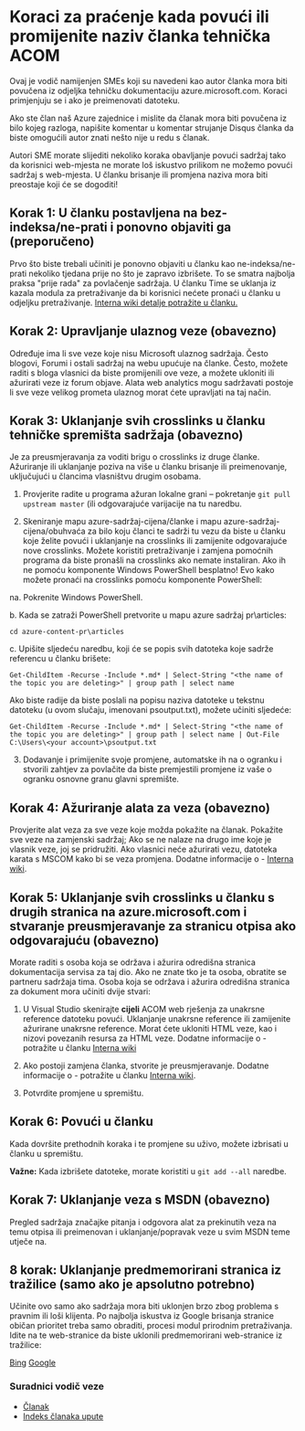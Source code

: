 # <a name="steps-to-follow-when-you-retire-or-change-the-name-of-an-acom-technical-article"></a>Koraci za praćenje kada povući ili promijenite naziv članka tehnička ACOM

Ovaj je vodič namijenjen SMEs koji su navedeni kao autor članka mora biti povučena iz odjeljka tehničku dokumentaciju azure.microsoft.com. Koraci primjenjuju se i ako je preimenovati datoteku.

Ako ste član naš Azure zajednice i mislite da članak mora biti povučena iz bilo kojeg razloga, napišite komentar u komentar strujanje Disqus članka da biste omogućili autor znati nešto nije u redu s članak.

Autori SME morate slijediti nekoliko koraka obavljanje povući sadržaj tako da korisnici web-mjesta ne morate loš iskustvo prilikom ne možemo povući sadržaj s web-mjesta. U članku brisanje ili promjena naziva mora biti preostaje koji će se dogoditi!

## <a name="step-1-set-the-article-to-no-indexno-follow-and-republish-it-recommended"></a>Korak 1: U članku postavljena na bez-indeksa/ne-prati i ponovno objaviti ga (preporučeno)

Prvo što biste trebali učiniti je ponovno objaviti u članku kao ne-indeksa/ne-prati nekoliko tjedana prije no što je zapravo izbrišete. To se smatra najbolja praksa "prije rada" za povlačenje sadržaja. U članku Time se uklanja iz kazala modula za pretraživanje da bi korisnici nećete pronaći u članku u odjeljku pretraživanje. [Interna wiki detalje potražite u članku.](https://microsoft.sharepoint.com/teams/azurecontentguidance/wiki/Pages/Remove%20published%20pages%20and%20request%20redirects.aspx)

## <a name="step-2-manage-inbound-links-required"></a>Korak 2: Upravljanje ulaznog veze (obavezno)

Određuje ima li sve veze koje nisu Microsoft ulaznog sadržaja. Često blogovi, Forumi i ostali sadržaj na webu upućuje na članke. Često, možete raditi s bloga vlasnici da biste promijenili ove veze, a možete ukloniti ili ažurirati veze iz forum objave. Alata web analytics mogu sadržavati postoje li sve veze velikog prometa ulaznog morat ćete upravljati na taj način.

## <a name="step-3-remove-all-crosslinks-to-the-article-from-the-technical-content-repository-required"></a>Korak 3: Uklanjanje svih crosslinks u članku tehničke spremišta sadržaja (obavezno)

Je za preusmjeravanja za voditi brigu o crosslinks iz druge članke. Ažuriranje ili uklanjanje poziva na više u članku brisanje ili preimenovanje, uključujući u člancima vlasništvu drugim osobama.

1. Provjerite radite u programa ažuran lokalne grani – pokretanje `git pull upstream master` (ili odgovarajuće varijacije na tu naredbu.

2.  Skeniranje mapu azure-sadržaj-cijena/članke i mapu azure-sadržaj-cijena/obuhvaća za bilo koju članci te sadrži tu vezu da biste u članku koje želite povući i uklanjanje na crosslinks ili zamijenite odgovarajuće nove crosslinks. Možete koristiti pretraživanje i zamjena pomoćnih programa da biste pronašli na crosslinks ako nemate instaliran. Ako ih ne pomoću komponente Windows PowerShell besplatno! Evo kako možete pronaći na crosslinks pomoću komponente PowerShell:

 na. Pokrenite Windows PowerShell.

 b. Kada se zatraži PowerShell pretvorite u mapu azure sadržaj pr\articles:

 `cd azure-content-pr\articles`

 c. Upišite sljedeću naredbu, koji će se popis svih datoteka koje sadrže referencu u članku brišete:

 `Get-ChildItem -Recurse -Include *.md* | Select-String "<the name of the topic you are deleting>" | group path | select name`

  Ako biste radije da biste poslali na popisu naziva datoteke u tekstnu datoteku (u ovom slučaju, imenovani psoutput.txt), možete učiniti sljedeće:

  `Get-ChildItem -Recurse -Include *.md* | Select-String "<the name of the topic you are deleting>" | group path | select name | Out-File C:\Users\<your account>\psoutput.txt`

3. Dodavanje i primijenite svoje promjene, automatske ih na o ogranku i stvorili zahtjev za povlačite da biste premjestili promjene iz vaše o ogranku osnovne granu glavni spremište.

## <a name="step-4-update-the-fwlink-tool-required"></a>Korak 4: Ažuriranje alata za veza (obavezno)

Provjerite alat veza za sve veze koje možda pokažite na članak. Pokažite sve veze na zamjenski sadržaj; Ako se ne nalaze na drugo ime koje je vlasnik veze, joj se pridružiti. Ako vlasnici neće ažurirati vezu, datoteka karata s MSCOM kako bi se veza promjena. Dodatne informacije o - [Interna wiki](http://sharepoint/sites/azurecontentguidance/wiki/Pages/Manage%20inbound%20links%20to%20retired%20topics.aspx).

## <a name="step-5-remove-all-crosslinks-to-the-article-from-other-pages-on-azuremicrosoftcom-and-create-a-redirect-for-the-retired-page-if-appropriate-required"></a>Korak 5: Uklanjanje svih crosslinks u članku s drugih stranica na azure.microsoft.com i stvaranje preusmjeravanje za stranicu otpisa ako odgovarajuću (obavezno)

Morate raditi s osoba koja se održava i ažurira odredišna stranica dokumentacija servisa za taj dio. Ako ne znate tko je ta osoba, obratite se partneru sadržaja tima. Osoba koja se održava i ažurira odredišna stranica za dokument mora učiniti dvije stvari:

1. U Visual Studio skenirajte **cijeli** ACOM web rješenja za unakrsne reference datoteku povući. Uklanjanje unakrsne reference ili zamijenite ažurirane unakrsne reference. Morat ćete ukloniti HTML veze, kao i nizovi povezanih resursa za HTML veze. Dodatne informacije o - potražite u članku [Interna wiki](http://sharepoint/sites/azurecontentguidance/wiki/Pages/Create%20or%20edit%20a%20service%20landing%20page%20or%20left%20nav.aspx)

2. Ako postoji zamjena članka, stvorite je preusmjeravanje. Dodatne informacije o - potražite u članku [Interna wiki](http://sharepoint/sites/azurecontentguidance/wiki/Pages/Remove%20published%20pages%20and%20request%20redirects.aspx).

3. Potvrdite promjene u spremištu.

## <a name="step-6-retire-the-article"></a>Korak 6: Povući u članku

Kada dovršite prethodnih koraka i te promjene su uživo, možete izbrisati u članku u spremištu. 

**Važne:** Kada izbrišete datoteke, morate koristiti u `git add --all` naredbe.

## <a name="step-7-remove-links-from-msdn-required"></a>Korak 7: Uklanjanje veza s MSDN (obavezno)

Pregled sadržaja značajke pitanja i odgovora alat za prekinutih veza na temu otpisa ili preimenovan i uklanjanje/popravak veze u svim MSDN teme utječe na.

## <a name="step-8-remove-cached-pages-from-search-engines-only-if-absolutely-necessary"></a>8 korak: Uklanjanje predmemorirani stranica iz tražilice (samo ako je apsolutno potrebno)

Učinite ovo samo ako sadržaja mora biti uklonjen brzo zbog problema s pravnim ili loši klijenta. Po najbolja iskustva iz Google brisanja stranice običan prioritet treba samo obraditi, procesi modul prirodnim pretraživanja. Idite na te web-stranice da biste uklonili predmemorirani web-stranice iz tražilice:

[Bing](https://www.bing.com/webmaster/tools/content-removal?rflid=1)
[Google](https://www.google.com/webmasters/tools/removals?pli=1)


### <a name="contributors-guide-links"></a>Suradnici vodič veze

- [Članak](./../README.md)
- [Indeks članaka upute](./contributor-guide-index.md)
